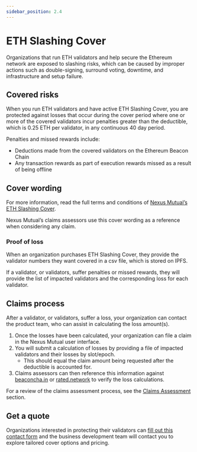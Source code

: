 ```yaml
---
sidebar_position: 2.4
---
```


# ETH Slashing Cover

Organizations that run ETH validators and help secure the Ethereum network are exposed to slashing risks, which can be caused by improper actions such as double-signing, surround voting, downtime, and infrastructure and setup failure.

## Covered risks

When you run ETH validators and have active ETH Slashing Cover, you are protected against losses that occur during the cover period where one or more of the covered validators incur penalties greater than the deductible, which is 0.25 ETH per validator, in any continuous 40 day period.

Penalties and missed rewards include:
* Deductions made from the covered validators on the Ethereum Beacon Chain
* Any transaction rewards as part of execution rewards missed as a result of being offline

## Cover wording

For more information, read the full terms and conditions of [Nexus Mutual’s ETH Slashing Cover](https://uploads-ssl.webflow.com/62d8193ce9880895261daf4a/64537e48093226c0a2bf685c_NexusMutual-ETHStakingCover.pdf).

Nexus Mutual’s claims assessors use this cover wording as a reference when considering any claim.

### Proof of loss

When an organization purchases ETH Slashing Cover, they provide the validator numbers they want covered in a csv file, which is stored on IPFS.

If a validator, or validators, suffer penalties or missed rewards, they will provide the list of impacted validators and the corresponding loss for each validator.

## Claims process

After a validator, or validators, suffer a loss, your organization can contact the product team, who can assist in calculating the loss amount(s).
1. Once the losses have been calculated, your organization can file a claim in the Nexus Mutual user interface.
2. You will submit a calculation of losses by providing a file of impacted validators and their losses by slot/epoch.
    * This should equal the claim amount being requested after the deductible is accounted for.
3. Claims assessors can then reference this information against [beaconcha.in](https://beaconcha.in/) or [rated.network](https://www.rated.network/?network=mainnet&view=pool) to verify the loss calculations.

For a review of the claims assessment process, see the [Claims Assessment](/protocol/claims-assessment) section.

## Get a quote

Organizations interested in protecting their validators can [fill out this contact form](https://nexusmutual.io/contact) and the business development team will contact you to explore tailored cover options and pricing.
